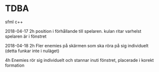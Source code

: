 # TDBA
sfml c++

2018-04-17
2h position i förhållande till spelaren. kulan ritar varhelst spelaren är i fönstret

2018-04-18
2h Fler enemies på skärmen som ska röra på sig individuelt (detta funkar inte i nuläget)

4h Enemies rör sig individuelt och stannar inuti fönstret, placerade i korekt formation

